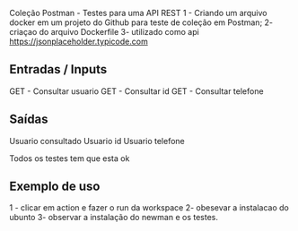 Coleção Postman - Testes para uma API REST 
1 - Criando um arquivo docker em um projeto do Github para teste de coleção em Postman;
2- criaçao do arquivo Dockerfile 
3- utilizado como api https://jsonplaceholder.typicode.com

 ## Entradas / Inputs
 GET - Consultar usuario
 GET - Consultar id
 GET - Consultar telefone

## Saídas
Usuario consultado
Usuario id
Usuario telefone

Todos os testes tem que esta ok

 ## Exemplo de uso

1 - clicar em action e fazer o run da workspace
2- obesevar a instalacao do ubunto
3- observar a instalação do newman e os testes.
